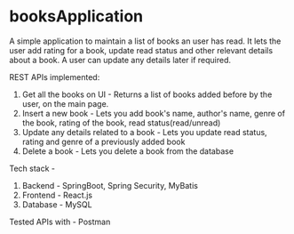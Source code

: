 # booksApplication
A simple application to maintain a list of books an user has read. It lets the user add rating for a book, update read status and other relevant details about a book. A user can update any details later if required.

REST APIs implemented:
1) Get all the books on UI -  Returns a list of books added before by the user, on the main page.
2) Insert a new book - Lets you add book's name, author's name, genre of the book, rating of the book, read status(read/unread)
3) Update any details related to a book - Lets you update read status, rating and genre of a previously added book
4) Delete a book - Lets you delete a book from the database

Tech stack - 
1) Backend - SpringBoot, Spring Security, MyBatis
2) Frontend - React.js
3) Database - MySQL

Tested APIs with - Postman
